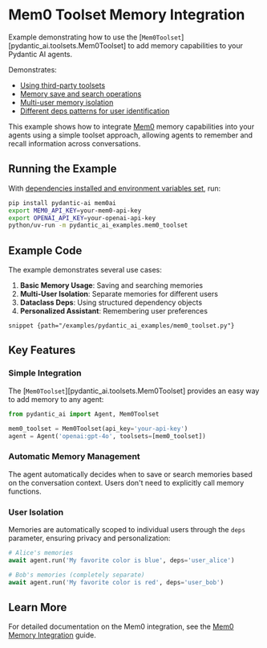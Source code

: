 # Mem0 Toolset Memory Integration

Example demonstrating how to use the [`Mem0Toolset`][pydantic_ai.toolsets.Mem0Toolset] to add memory capabilities to your Pydantic AI agents.

Demonstrates:

* [Using third-party toolsets](../mem0.md)
* [Memory save and search operations](../mem0.md#memory-tools)
* [Multi-user memory isolation](../mem0.md#multi-user-isolation)
* [Different deps patterns for user identification](../mem0.md#user-identification)

This example shows how to integrate [Mem0](https://mem0.ai) memory capabilities into your agents using a simple toolset approach, allowing agents to remember and recall information across conversations.

## Running the Example

With [dependencies installed and environment variables set](./setup.md#usage), run:

```bash
pip install pydantic-ai mem0ai
export MEM0_API_KEY=your-mem0-api-key
export OPENAI_API_KEY=your-openai-api-key
python/uv-run -m pydantic_ai_examples.mem0_toolset
```

## Example Code

The example demonstrates several use cases:

1. **Basic Memory Usage**: Saving and searching memories
2. **Multi-User Isolation**: Separate memories for different users
3. **Dataclass Deps**: Using structured dependency objects
4. **Personalized Assistant**: Remembering user preferences

```snippet {path="/examples/pydantic_ai_examples/mem0_toolset.py"}```

## Key Features

### Simple Integration

The [`Mem0Toolset`][pydantic_ai.toolsets.Mem0Toolset] provides an easy way to add memory to any agent:

```python
from pydantic_ai import Agent, Mem0Toolset

mem0_toolset = Mem0Toolset(api_key='your-api-key')
agent = Agent('openai:gpt-4o', toolsets=[mem0_toolset])
```

### Automatic Memory Management

The agent automatically decides when to save or search memories based on the conversation context. Users don't need to explicitly call memory functions.

### User Isolation

Memories are automatically scoped to individual users through the `deps` parameter, ensuring privacy and personalization:

```python
# Alice's memories
await agent.run('My favorite color is blue', deps='user_alice')

# Bob's memories (completely separate)
await agent.run('My favorite color is red', deps='user_bob')
```

## Learn More

For detailed documentation on the Mem0 integration, see the [Mem0 Memory Integration](../mem0.md) guide.
